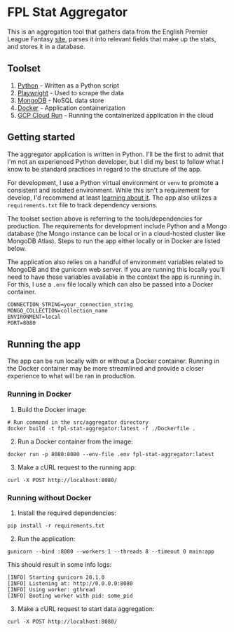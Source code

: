 # FPL Stat Aggregator

This is an aggregation tool that gathers data from the English Premier League Fantasy [site](https://fantasy.premierleague.com/statistics), parses it into relevant fields that make up the stats, and stores it in a database.

## Toolset

1. [Python](https://www.python.org/) - Written as a Python script
2. [Playwright](https://playwright.dev/python/docs/intro) - Used to scrape the data
3. [MongoDB](https://www.mongodb.com/) - NoSQL data store
4. [Docker](https://www.docker.com/) - Application containerization
5. [GCP Cloud Run](https://cloud.google.com/run?hl=en) - Running the containerized application in the cloud

## Getting started

The aggregator application is written in Python. I'll be the first to admit that I'm not an experienced Python developer, but I did my best to follow what I know to be standard practices in regard to the structure of the app.

For development, I use a Python virtual environment or `venv` to promote a consistent and isolated environment. While this isn't a requirement for develop, I'd recommend at least [learning about it](https://docs.python.org/3/library/venv.html). The app also utilizes a `requirements.txt` file to track dependency versions.

The toolset section above is referring to the tools/dependencies for production. The requirements for development include Python and a Mongo database (the Mongo instance can be local or in a cloud-hosted cluster like MongoDB Atlas). Steps to run the app either locally or in Docker are listed below.

The application also relies on a handful of environment variables related to MongoDB and the gunicorn web server. If you are running this locally you'll need to have these variables available in the context the app is running in. For this, I use a `.env` file locally which can also be passed into a Docker container.

```shell
CONNECTION_STRING=your_connection_string
MONGO_COLLECTION=collection_name
ENVIRONMENT=local
PORT=8080
```

## Running the app

The app can be run locally with or without a Docker container. Running in the Docker container may be more streamlined and provide a closer experience to what will be ran in production.

### Running in Docker

1. Build the Docker image:

```shell
# Run command in the src/aggregator directory
docker build -t fpl-stat-aggregator:latest -f ./Dockerfile .
```

2. Run a Docker container from the image:

```shell
docker run -p 8080:8080 --env-file .env fpl-stat-aggregator:latest
```

3. Make a cURL request to the running app:

```shell
curl -X POST http://localhost:8080/
```

### Running without Docker

1. Install the required dependencies:

```shell
pip install -r requirements.txt
```

2. Run the application:

```shell
gunicorn --bind :8080 --workers 1 --threads 8 --timeout 0 main:app
```

This should result in some info logs:

```
[INFO] Starting gunicorn 20.1.0
[INFO] Listening at: http://0.0.0.0:8080
[INFO] Using worker: gthread
[INFO] Booting worker with pid: some_pid
```

3. Make a cURL request to start data aggregation:

```shell
curl -X POST http://localhost:8080/
```
